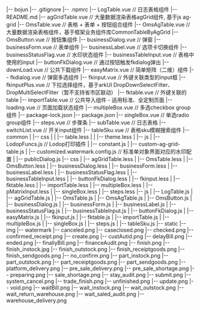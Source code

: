 |-- bojun
    |-- .gitignore
    |-- .npmrc
    |-- LogTable.vue // 日志表格组件
    |-- README.md
    |-- agGridTable.vue // 大量数据渲染表格agGrid组件, 基于js ag-grid
    |-- OmsTable.vue // 表格 + 表单 + 按钮组合组件
    |-- OmsAgTable.vue // 大量数据渲染表格组件，基于框架业务组件库CommonTableByAgGrid
    |-- OmsButton.vue // 按钮集组件
    |-- businessDialog.vue // 弹窗
    |-- businessForm.vue // 表单组件
    |-- businessLabel.vue // 选项卡切换组件
    |-- businessStatusFlag.vue // 水印状态组件
    |-- businessTableInput.vue // 表格中使用的input
    |-- buttonFkDialog.vue // 通过按钮触发fkdialog弹出
    |-- downLoad.vue // 公共下载组件
    |-- easyMatrix.vue // 简单矩阵（二维）组件
    |-- fkdialog.vue // 弹窗多选组件
    |-- fkinput.vue // 外键关联类型的input框
    |-- fkinputPlus.vue // 下拉选择组件，基于arkUI DropDownSelectFilter、DropMultiSelectFilter（暂不支持省市区联动）
    |-- fktable.vue // 外键关联的table
    |-- importTable.vue // 公共导入组件 - 适用标准、全定制页面
    |-- loading.vue // 页面加载状态组件
    |-- multipleBox.vue // 多选checkbox group组件
    |-- package-lock.json
    |-- package.json
    |-- singleBox.vue // 单选radio group组件
    |-- steps.vue // 步骤条
    |-- subTable.vue // 日志表格
    |-- switchList.vue // 开关input组件
    |-- tableSku.vue // 表格sku模糊搜索组件
    |-- common
    |   |-- css
    |   |   |-- table.less
    |   |   |-- theme.less
    |   |-- js
    |       |-- LodopFuncs.js // Lodop打印插件
    |       |-- constant.js
    |       |-- custom-ag-grid-table.js
    |       |-- customized.watermark.config.js // 标准单对象界面对应的水印配置
    |       |-- publicDialog.js
    |-- css
    |   |-- agGridTable.less
    |   |-- OmsTable.less
    |   |-- OmsButton.less
    |   |-- businessDialog.less
    |   |-- businessForm.less
    |   |-- businessLabel.less
    |   |-- businessStatusFlag.less
    |   |-- businessTableInput.less
    |   |-- buttonFkDialog.less
    |   |-- fkinput.less
    |   |-- fktable.less
    |   |-- importTable.less
    |   |-- multipleBox.less
    |   |-- pMatrixInput.less
    |   |-- singleBox.less
    |   |-- steps.less
    |-- js
    |   |-- LogTable.js
    |   |-- agGridTable.js
    |   |-- OmsTable.js
    |   |-- OmsAgTable.js
    |   |-- OmsButton.js
    |   |-- businessDialog.js
    |   |-- businessForm.js
    |   |-- businessLabel.js
    |   |-- businessStatusFlag.js
    |   |-- businessTableInput.js
    |   |-- buttonFkDialog.js
    |   |-- easyMatrix.js
    |   |-- fkinput.js
    |   |-- fktable.js
    |   |-- importTable.js
    |   |-- multipleBox.js
    |   |-- singleBox.js
    |   |-- steps.js
    |   |-- tableSku.js
    |-- static
        |-- img
            |-- watermark
                |-- canceled.png
                |-- caseclosed.png
                |-- checked.png
                |-- confirmed_receipt.png
                |-- create.png
                |-- custAutid.png
                |-- delayBill.png
                |-- ended.png
                |-- finallyBill.png
                |-- financeAudit.png
                |-- finish.png
                |-- finish_instock.jpg
                |-- finish_outstock.png
                |-- finish_receiptgoods.png
                |-- finish_sendgoods.png
                |-- no_confirm.png
                |-- part_instock.png
                |-- part_outstock.png
                |-- part_receiptgoods.png
                |-- part_sendgoods.png
                |-- platform_delivery.png
                |-- pre_sale_delivery.png
                |-- pre_sale_shortage.png
                |-- preparing.png
                |-- sale_shortage.png
                |-- stay_audit.png
                |-- submit.png
                |-- system_cancel.png
                |-- trade_finish.png
                |-- unfinished.png
                |-- update.png
                |-- void.png
                |-- waitBill.png
                |-- wait_instock.png
                |-- wait_outstock.png
                |-- wait_return_warehouse.png
                |-- wait_saled_audit.png
                |-- warehouse_delivery.png
